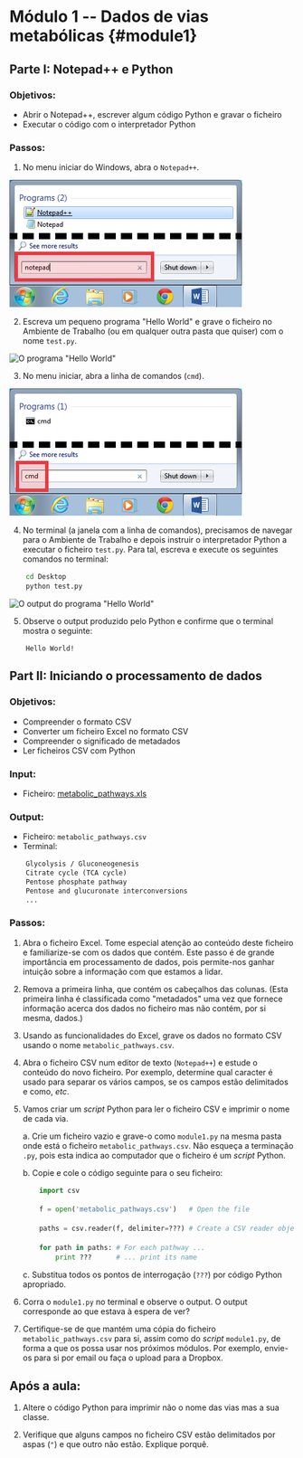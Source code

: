 # Módulo 1 -- Dados de vias metabólicas {#module1}

## Parte I: Notepad++ e Python

### Objetivos:

- Abrir o Notepad++, escrever algum código Python e gravar o ficheiro
- Executar o código com o interpretador Python

### Passos:

1. No menu iniciar do Windows, abra o `Notepad++`.

![Abrir o Notepad++](images/open-notepad.png "Abrir o Notepad++")

2. Escreva um pequeno programa "Hello World" e grave o ficheiro no Ambiente de Trabalho (ou em qualquer outra pasta que quiser) com o nome `test.py`.

![O programa \"Hello World\"](images/hello-world.png "O programa \"Hello World\"")

3. No menu iniciar, abra a linha de comandos (`cmd`).

![Abrindo a linha de comandos](images/open-cmd.png "Abrindo a linha de comandos")

4. No terminal (a janela com a linha de comandos), precisamos de navegar para o Ambiente de Trabalho e depois instruir o interpretador Python a executar o ficheiro `test.py`.
Para tal, escreva e execute os seguintes comandos no terminal:
```bash
    cd Desktop
    python test.py
```
![O output do programa \"Hello World\"](images/hello-world-run.png "O output do programa \"Hello World\"")

5. Observe o output produzido pelo Python e confirme que o terminal mostra o seguinte:
```text
    Hello World!
```

## Part II: Iniciando o processamento de dados

### Objetivos:
- Compreender o formato CSV
- Converter um ficheiro Excel no formato CSV
- Compreender o significado de metadados
- Ler ficheiros CSV com Python

### Input:
- Ficheiro: [metabolic_pathways.xls](files/metabolic_pathways.xls)

### Output:
- Ficheiro: `metabolic_pathways.csv`
- Terminal:
```text
    Glycolysis / Gluconeogenesis
    Citrate cycle (TCA cycle)
    Pentose phosphate pathway
    Pentose and glucuronate interconversions
    ...
```

### Passos:

1. Abra o ficheiro Excel.
Tome especial atenção ao conteúdo deste ficheiro e familiarize-se com os dados que contém.
Este passo é de grande importância em processamento de dados, pois permite-nos ganhar intuição sobre a informação com que estamos a lidar.

2. Remova a primeira linha, que contém os cabeçalhos das colunas.
(Esta primeira linha é classificada como "metadados" uma vez que fornece informação acerca dos dados no ficheiro mas não contém, por si mesma, dados.)

3. Usando as funcionalidades do Excel, grave os dados no formato CSV usando o nome `metabolic_pathways.csv`.

4. Abra o ficheiro CSV num editor de texto (`Notepad++`) e estude o conteúdo do novo ficheiro.
Por exemplo, determine qual caracter é usado para separar os vários campos, se os campos estão delimitados e como, _etc_.

5. Vamos criar um _script_ Python para ler o ficheiro CSV e imprimir o nome de cada via.
    
    a. Crie um ficheiro vazio e grave-o como `module1.py` na mesma pasta onde está o ficheiro `metabolic_pathways.csv`.
    Não esqueça a terminação `.py`, pois esta indica ao computador que o ficheiro é um _script_ Python.
    
    b. Copie e cole o código seguinte para o seu ficheiro:
    ```python
        import csv
        
        f = open('metabolic_pathways.csv')   # Open the file
        
        paths = csv.reader(f, delimiter=???) # Create a CSV reader object
        
        for path in paths: # For each pathway ...
            print ???      # ... print its name
    ```
    
    c. Substitua todos os pontos de interrogação (`???`) por código Python apropriado.

6. Corra o `module1.py` no terminal e observe o output.
O output corresponde ao que estava à espera de ver?

7. Certifique-se de que mantém uma cópia do ficheiro `metabolic_pathways.csv` para si, assim como do _script_ `module1.py`, de forma a que os possa usar nos próximos módulos.
Por exemplo, envie-os para si por email ou faça o upload para a Dropbox.

## Após a aula:

1. Altere o código Python para imprimir não o nome das vias mas a sua classe.

2. Verifique que alguns campos no ficheiro CSV estão delimitados por aspas (`"`) e que outro não estão. Explique porquê.
